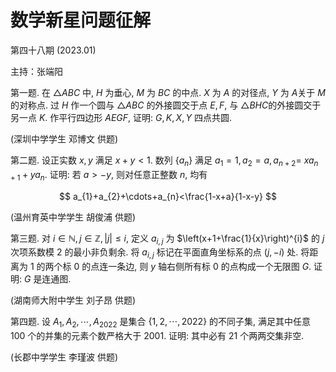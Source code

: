 # 数学新星问题征解 

第四十八期 (2023.01)

主持：张端阳

第一题. 在 $\triangle A B C$ 中, $H$ 为垂心, $M$ 为 $B C$ 的中点. $X$ 为 $A$ 的对径点, $Y$ 为 $A$关于 $M$ 的对称点. 过 $H$ 作一个圆与 $\triangle A B C$ 的外接圆交于点 $E, F$, 与 $\triangle B H C$的外接圆交于另一点 $K$. 作平行四边形 $A E G F$, 证明: $G, K, X, Y$ 四点共圆.

(深圳中学学生 邓博文 供题)

第二题. 设正实数 $x, y$ 满足 $x+y<1$. 数列 $\left\{a_{n}\right\}$ 满足 $a_{1}=1, a_{2}=a, a_{n+2}=$ $x a_{n+1}+y a_{n}$. 证明: 若 $a>-y$, 则对任意正整数 $n$, 均有

$$
a_{1}+a_{2}+\cdots+a_{n}<\frac{1-x+a}{1-x-y}
$$

(温州育英中学学生 胡俊浦 供题)

第三题. 对 $i \in \mathbb{N}, j \in \mathbb{Z},|j| \leq i$, 定义 $a_{i, j}$ 为 $\left(x+1+\frac{1}{x}\right)^{i}$ 的 $j$ 次项系数模 2 的最小非负剩余. 将 $a_{i, j}$ 标记在平面直角坐标系的点 $(j,-i)$ 处. 将距离为 1 的两个标 0 的点连一条边, 则 $y$ 轴右侧所有标 0 的点构成一个无限图 $G$. 证明: $G$ 是连通图.

(湖南师大附中学生 刘子昂 供题)

第四题. 设 $A_{1}, A_{2}, \cdots, A_{2022}$ 是集合 $\{1,2, \cdots, 2022\}$ 的不同子集, 满足其中任意 100 个的并集的元素个数严格大于 2001. 证明: 其中必有 21 个两两交集非空.

(长郡中学学生 李瑾波 供题)

